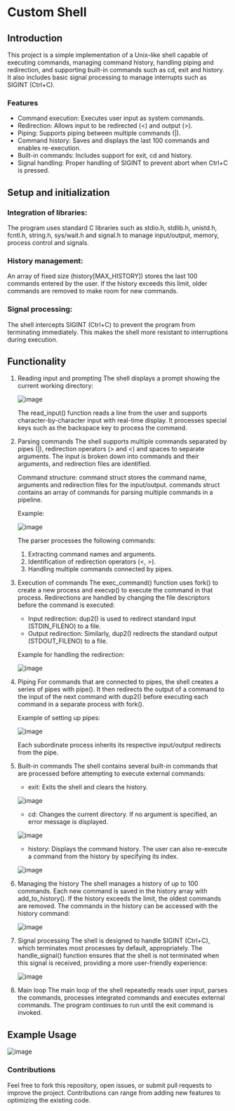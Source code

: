 # Custom Shell

## Introduction
This project is a simple implementation of a Unix-like shell capable of executing commands, managing command history, handling piping and redirection, and supporting built-in commands such as cd, exit and history. It also includes basic signal processing to manage interrupts such as SIGINT (Ctrl+C).

### Features
- Command execution: Executes user input as system commands.
- Redirection: Allows input to be redirected (<) and output (>).
- Piping: Supports piping between multiple commands (|).
- Command history: Saves and displays the last 100 commands and enables re-execution.
- Built-in commands: Includes support for exit, cd and history.
- Signal handling: Proper handling of SIGINT to prevent abort when Ctrl+C is pressed.

## Setup and initialization

### Integration of libraries:
The program uses standard C libraries such as stdio.h, stdlib.h, unistd.h, fcntl.h, string.h, sys/wait.h and signal.h to manage input/output, memory, process control and signals.

### History management:
An array of fixed size (history[MAX_HISTORY]) stores the last 100 commands entered by the user.
If the history exceeds this limit, older commands are removed to make room for new commands.

### Signal processing:
The shell intercepts SIGINT (Ctrl+C) to prevent the program from terminating immediately. This makes the shell more resistant to interruptions during execution.

## Functionality
1. Reading input and prompting
    The shell displays a prompt showing the current working directory:

    ![image](https://github.com/user-attachments/assets/c9dc0a7f-6ad2-4d59-aa86-7f5b07405b7f)

    The read_input() function reads a line from the user and supports character-by-character input with real-time display. It processes special keys such as the backspace key to process the command.

2. Parsing commands
    The shell supports multiple commands separated by pipes (|), redirection operators (> and <) and spaces to separate arguments.
    The input is broken down into commands and their arguments, and redirection files are identified.

    Command structure:
    command struct stores the command name, arguments and redirection files for the input/output.
    commands struct contains an array of commands for parsing multiple commands in a pipeline.

   Example:
   
   ![image](https://github.com/user-attachments/assets/72da56a2-4e82-473d-a7df-b520eb35e3b8)

    The parser processes the following commands:
    1. Extracting command names and arguments.
    2. Identification of redirection operators (<, >).
    3. Handling multiple commands connected by pipes.

4. Execution of commands
    The exec_command() function uses fork() to create a new process and execvp() to execute the command in that process. Redirections are handled by changing the file descriptors before the command is executed:
    - Input redirection: dup2() is used to redirect standard input (STDIN_FILENO) to a file.
    - Output redirection: Similarly, dup2() redirects the standard output (STDOUT_FILENO) to a file.
    
    Example for handling the redirection:
   
    ![image](https://github.com/user-attachments/assets/c41d2f30-e544-493b-aac2-1364ec3309b1)

3. Piping
    For commands that are connected to pipes, the shell creates a series of pipes with pipe(). It then redirects the output of a command to the input of the next command with dup2() before executing each command in a separate process with fork().

    Example of setting up pipes:
   
    ![image](https://github.com/user-attachments/assets/127b88c8-ffde-4286-8570-d551dad590ab)

    Each subordinate process inherits its respective input/output redirects from the pipe.

5. Built-in commands
    The shell contains several built-in commands that are processed before attempting to execute external commands:
    - exit: Exits the shell and clears the history.
      
    ![image](https://github.com/user-attachments/assets/a9b31215-3097-436d-874b-969978805714)

    - cd: Changes the current directory. If no argument is specified, an error message is displayed.
      
    ![image](https://github.com/user-attachments/assets/20aa0264-4a2d-41b6-8031-ff638523f2ea)

    - history: Displays the command history. The user can also re-execute a command from the history by specifying its index.
      
    ![image](https://github.com/user-attachments/assets/d5079374-d452-468a-8dda-f4c83405dc53)

6. Managing the history
    The shell manages a history of up to 100 commands. Each new command is saved in the history array with add_to_history(). If the history exceeds the limit, the oldest commands are removed.
    The commands in the history can be accessed with the history command:
   
    ![image](https://github.com/user-attachments/assets/61bf001f-dbc2-4e89-a786-c9c6def43a4e)

7. Signal processing
    The shell is designed to handle SIGINT (Ctrl+C), which terminates most processes by default, appropriately. The handle_signal() function ensures that the shell is not terminated when this signal is received, providing a more user-friendly experience:
   
    ![image](https://github.com/user-attachments/assets/67ae0821-76e7-486a-a1be-394f6030c916)

8. Main loop
    The main loop of the shell repeatedly reads user input, parses the commands, processes integrated commands and executes external commands. The program continues to run until the exit command is invoked.

## Example Usage

![image](https://github.com/user-attachments/assets/4e520a5d-5042-446d-82ae-b247e52dc30f)

### Contributions
Feel free to fork this repository, open issues, or submit pull requests to improve the project. Contributions can range from adding new features to optimizing the existing code.
